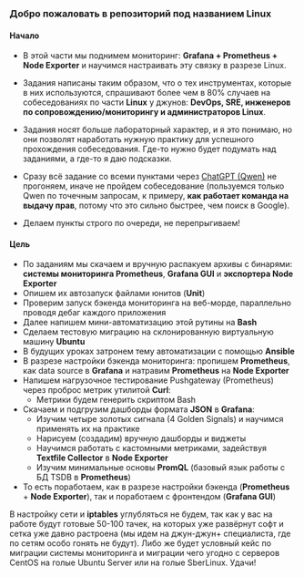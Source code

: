 ### Добро пожаловать в репозиторий под названием Linux

#### Начало

- В этой части мы поднимем мониторинг: **Grafana + Prometheus + Node Exporter** и научимся настраивать эту связку в разрезе Linux.

- Задания написаны таким образом, что о тех инструментах, которые в них используются, спрашивают более чем в 80% случаев на собеседованиях по части **Linux** у джунов: **DevOps, SRE, инженеров по сопровождению/мониторингу и администраторов Linux**.

- Задания носят больше лабораторный характер, и я это понимаю, но они позволят наработать нужную практику для успешного прохождения собеседования. Где-то нужно будет подумать над заданиями, а где-то я даю подсказки.

- Сразу всё задание со всеми пунктами через [ChatGPT (Qwen)](https://chat.qwenlm.ai/ "Переход на оф. сайт Qwen") не прогоняем, иначе не пройдем собеседование (пользуемся только Qwen по точечным запросам, к примеру, **как работает команда на выдачу прав**, потому что это сильно быстрее, чем поиск в Google).

- Делаем пункты строго по очереди, не перепрыгиваем!

#### Цель

- По заданиям мы скачаем и вручную распакуем архивы с бинарями: **системы мониторинга Prometheus**, **Grafana GUI** и **экспортера Node Exporter**
- Опишем их автозапуск файлами юнитов (**Unit**)
- Проверим запуск бэкенда мониторинга на веб-морде, параллельно проводя дебаг каждого приложения
- Далее напишем мини-автоматизацию этой рутины на **Bash**
- Сделаем тестовую миграцию на склонированную виртуальную машину **Ubuntu**
- В будущих уроках затронем тему автоматизации с помощью **Ansible**
- В разрезе настройки бэкенда мониторинга: пропишем **Prometheus**, как data source в **Grafana** и натравим **Prometheus** на **Node Exporter**
- Напишем нагрузочное тестирование Pushgateway (Prometheus) через проброс метрик утилитой **Curl**:
  - Метрики будем генерить скриптом Bash
- Скачаем и подгрузим дашборды формата **JSON** в **Grafana**:
  - Изучим четыре золотых сигнала (4 Golden Signals) и научимся применять их на практике
  - Нарисуем (создадим) вручную дашборды и виджеты
  - Научимся работать с кастомными метриками, задействуя **Textfile Collector** в **Node Exporter**
  - Изучим минимальные основы **PromQL** (базовый язык работы с БД TSDB в **Prometheus**)
- То есть поработаем, как в разрезе настройки бэкенда (**Prometheus** + **Node Exporter**), так и поработаем с фронтендом (**Grafana GUI**)

В настройку сети и **iptables** углубляться не будем, так как у вас на работе будут готовые 50-100 тачек, на которых уже развёрнут софт и сетка уже давно растроена (мы идем на джун-джун+ специалиста, где по сетям особо гонять не будут). Либо же будет условный кейс по миграции системы мониторинга и миграции чего угодно с серверов CentOS на голые Ubuntu Server или на голые SberLinux. Удачи!
